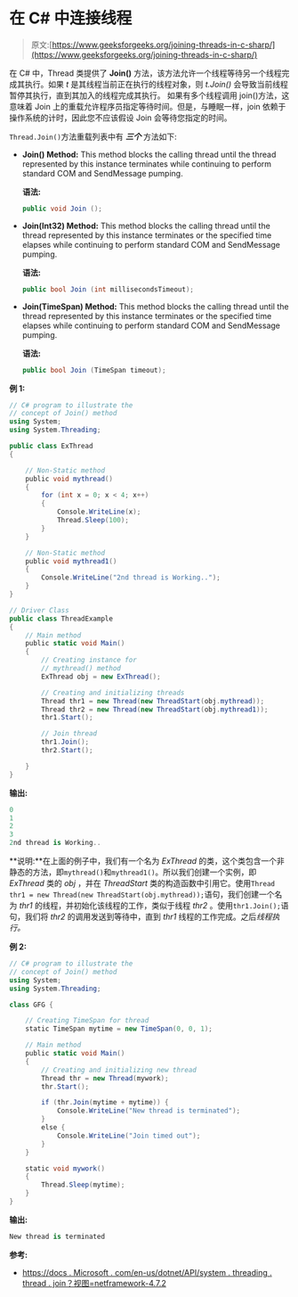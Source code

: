 # 在 C# 中连接线程

> 原文:[https://www.geeksforgeeks.org/joining-threads-in-c-sharp/](https://www.geeksforgeeks.org/joining-threads-in-c-sharp/)

在 C# 中，Thread 类提供了 **Join()** 方法，该方法允许一个线程等待另一个线程完成其执行。如果 *t* 是其线程当前正在执行的线程对象，则 *t.Join()* 会导致当前线程暂停其执行，直到其加入的线程完成其执行。
如果有多个线程调用 join()方法，这意味着 Join 上的重载允许程序员指定等待时间。但是，与睡眠一样，join 依赖于操作系统的计时，因此您不应该假设 Join 会等待您指定的时间。

`Thread.Join()`方法重载列表中有 ***三个*** 方法如下:

*   **Join() Method:** This method blocks the calling thread until the thread represented by this instance terminates while continuing to perform standard COM and SendMessage pumping.

    **语法:**

    ```cs
    public void Join ();
    ```

*   **Join(Int32) Method:** This method blocks the calling thread until the thread represented by this instance terminates or the specified time elapses while continuing to perform standard COM and SendMessage pumping.

    **语法:**

    ```cs
    public bool Join (int millisecondsTimeout);
    ```

*   **Join(TimeSpan) Method:** This method blocks the calling thread until the thread represented by this instance terminates or the specified time elapses while continuing to perform standard COM and SendMessage pumping.

    **语法:**

    ```cs
    public bool Join (TimeSpan timeout);
    ```

**例 1:**

```cs
// C# program to illustrate the 
// concept of Join() method
using System; 
using System.Threading; 

public class ExThread 
{ 

    // Non-Static method
    public void mythread() 
    { 
        for (int x = 0; x < 4; x++) 
        { 
            Console.WriteLine(x); 
            Thread.Sleep(100); 
        } 
    } 

    // Non-Static method
    public void mythread1()
    {
        Console.WriteLine("2nd thread is Working..");
    }
} 

// Driver Class
public class ThreadExample 
{ 
    // Main method
    public static void Main() 
    { 
        // Creating instance for
        // mythread() method
        ExThread obj = new ExThread(); 

        // Creating and initializing threads 
        Thread thr1 = new Thread(new ThreadStart(obj.mythread)); 
        Thread thr2 = new Thread(new ThreadStart(obj.mythread1)); 
        thr1.Start(); 

        // Join thread
        thr1.Join(); 
        thr2.Start(); 

    } 
} 
```

**输出:**

```cs
0
1
2
3
2nd thread is Working..

```

**说明:**在上面的例子中，我们有一个名为 *ExThread* 的类，这个类包含一个非静态的方法，即`mythread()`和`mythread1()`。所以我们创建一个实例，即 *ExThread* 类的 *obj* ，并在 *ThreadStart* 类的构造函数中引用它。使用`Thread thr1 = new Thread(new ThreadStart(obj.mythread));`语句，我们创建一个名为 *thr1* 的线程，并初始化该线程的工作，类似于线程 *thr2* 。使用`thr1.Join();`语句，我们将 *thr2* 的调用发送到等待中，直到 *thr1* 线程的工作完成。之后*线程执行。*

**例 2:**

```cs
// C# program to illustrate the
// concept of Join() method
using System;
using System.Threading;

class GFG {

    // Creating TimeSpan for thread
    static TimeSpan mytime = new TimeSpan(0, 0, 1);

    // Main method
    public static void Main()
    {
        // Creating and initializing new thread
        Thread thr = new Thread(mywork);
        thr.Start();

        if (thr.Join(mytime + mytime)) {            
            Console.WriteLine("New thread is terminated");
        }
        else {
            Console.WriteLine("Join timed out");
        }
    }

    static void mywork()
    {
        Thread.Sleep(mytime);
    }
}
```

**输出:**

```cs
New thread is terminated
```

**参考:**

*   [https://docs . Microsoft . com/en-us/dotnet/API/system . threading . thread . join？视图=netframework-4.7.2](https://docs.microsoft.com/en-us/dotnet/api/system.threading.thread.join?view=netframework-4.7.2)